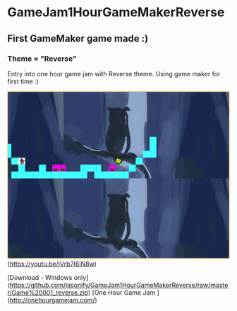 # GameJam1HourGameMakerReverse

## First GameMaker game made :)


### Theme = "Reverse"

Entry into one hour game jam with Reverse theme. Using game maker for first time :)



![screenshot](game%20001%20-%20reverse.PNG)(https://youtu.be/jVrb7I6iN8w)


[Download - Windows only] (https://github.com/jasonify/GameJam1HourGameMakerReverse/raw/master/Game%20001_reverse.zip)
[One Hour Game Jam ] (http://onehourgamejam.com/)



